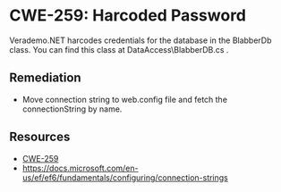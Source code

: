 CWE-259: Harcoded Password
======================================================

Verademo.NET harcodes credentials for the database in the BlabberDb class.
You can find this class at DataAccess\BlabberDB.cs .

Remediation
-----------
* Move connection string to web.config file and fetch the connectionString by name.

Resources
---------
* [CWE-259](https://cwe.mitre.org/data/definitions/259.html)
* https://docs.microsoft.com/en-us/ef/ef6/fundamentals/configuring/connection-strings